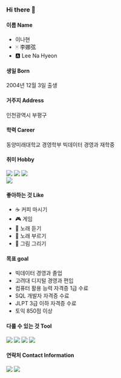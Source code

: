 ### Hi there 👋

<!--
**lnh1203/lnh1203** is a ✨ _special_ ✨ repository because its `README.md` (this file) appears on your GitHub profile.

Here are some ideas to get you started:

- 🔭 I’m currently working on ...
- 🌱 I’m currently learning ...
- 👯 I’m looking to collaborate on ...
- 🤔 I’m looking for help with ...
- 💬 Ask me about ...
- 📫 How to reach me: ...
- 😄 Pronouns: ...
- ⚡ Fun fact: ...
-->

#### 이름 Name
- 이나현
- 🀄 李娜弦
- 🅰 Lee Na Hyeon

#### 생일 Born
2004년 12월 3일 출생

#### 거주지 Address
인천광역시 부평구

#### 학력 Career
동양미래대학교 경영학부 빅데이터 경영과 재학중

#### 취미 Hobby
<img src="https://img.shields.io/badge/라이엇 게임-D32936?style=flat-square&logo=Riot Games&logoColor=white"/> <img src="https://img.shields.io/badge/Valorant-FA4454?style=flat-square&logo=valorant&logoColor=white"/> <img src="https://img.shields.io/badge/League of Legends-C28F2C?style=flat-square&logo=leagueoflegends&logoColor=white"/>\
<img src="https://img.shields.io/badge/스팀 게임-000000?style=flat-square&logo=steam&logoColor=white"/> 

#### 좋아하는 것 Like
- ☕ 커피 마시기
- 🎮 게임
- 🎵 노래 듣기
- 🎤 노래 부르기
- 🎨 그림 그리기

#### 목표 goal
- 빅데이터 경영과 졸업
- 고려대 디지털 경영과 편입
- 컴퓨터 활용 능력 자격증 1급 수료
- SQL 개발자 자격증 수료
- JLPT 3급 이하 자격증 수료
- 토익 850점 이상

#### 다룰 수 있는 것 Tool
<img src="https://img.shields.io/badge/Python3-F37626?style=flat-square&logo=Jupyter&logoColor=white"/> <img src="https://img.shields.io/badge/Rstudio-75AADB?style=flat-square&logo=rstudio&logoColor=white"/> <img src="https://img.shields.io/badge/MySQL-4479A1?style=flat-square&logo=MySQL&logoColor=white"/> <img src="https://img.shields.io/badge/Visual Studio Code-007ACC?style=flat-square&logo=visualstudiocode&logoColor=white"/>

#### 연락처 Contact Information
<img src="https://img.shields.io/badge/nhyeon1203-E4405F?style=flat-square&logo=instagram&logoColor=white"/> <img src="https://img.shields.io/badge/lnahyeon1022@gmail.com-EA4335?style=flat-square&logo=gmail&logoColor=white"/>
